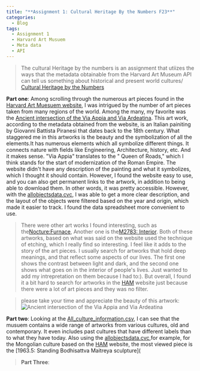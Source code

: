 ```yaml
---
title: "**Assignment 1: Cultural Heritage By the Numbers F23**"
categories:
  - Blog
tags:
  - Assignment 1
  - Harvard Art Musuem
  - Meta data
  - API
---
```


> The cultural Heritage by the numbers is an assignment that utiizes the ways that the metadata obtainable from the Harvard Art Museum API can tell us something about historical and present world cultures/
> [Cultural Heritage by the Numbers](https://posit.cloud/spaces/332546/content/6497999)

 **Part one**:
 Among scrolling through the numerous art pieces found in the [Harvard Art Muesuem website](https://harvardartmuseums.org/), I was intrigued by the number of art pieces taken from many regions of the world. Among the many, my favorite was the  [Ancient intersection of the Via Appia and Via Ardeatina](https://hvrd.art/o/70419). This art work, according to the metadata obtained from  the website, is an Italian painiting by Giovanni Battista Piranesi that dates back to the 18th century. What staggered me in this artworks is the beauty and the symbolization of all the elements.It has numerous elements which all symbolize different things.  It connects nature with fields like Engineering, Architecture, history, etc. And it makes sense. "Via Appia" translates to the " Queen of Roads," which I think stands for the start of modernization of the Roman Empire. The website didn't have any description of the painting and what it symbolizes, which I thought it should contain. However, I found the website easy to use, and you can also get permanent links to the artwork, in addition to being able to download them. In other words, it was pretty accessible. However, with the [allobjectsdata.cvc](https://docs.google.com/spreadsheets/d/10t7_3_WviFuQNlopr1eHFojPpB89ce1Lb4Dm-GDuUXo/edit#gid=1168201001), I was able to get a more clear description, and the layout of the objects were filtered based on the year and origin, which made it easier to track. I found the data spreadsheet more convenient to use.

> There were other art works I found interesting, such as the[Nocture:Furnace](https://hvrd.art/o/303703), Another one is the[M2783: Interior](https://hvrd.art/o/263278). Both of these artworks, based on what was said on the website used the technique of etching, which I really find so interesting. I feel like it adds to the story of the art pieces. I usually search for artworks that hold deep meanings, and that reflect some aspects of our lives. The first one shows the contrast between light and dark, and the second one shows what goes on in the interior of people's lives. Just wanted to add my intrepretation on them because I had to:). But overall, I found it a bit hard to search for artworks in the [HAM](https://harvardartmuseums.org/collections) website just because there were a lot of art pieces and they was no filter.

> please take your time and appreciate the beauty of this artwork:![Ancient intersection of the Via Appia and Via Ardeatina](https://hvrd.art/o/70419)





**Part two**: Looking at the [All_culture_information.csv](https://docs.google.com/spreadsheets/d/1ifG8CjQhyKfzgUR3Bqb-vYTGf-kCpmuE-DF8InudGiM/edit#gid=26760480), I can see that the musuem contains a wide range of artworks from various cultures, old and contemporary. It even includes past cultures that have different labels than to what they have today. Also using the [allobjectsdata.cvc](https://docs.google.com/spreadsheets/d/10t7_3_WviFuQNlopr1eHFojPpB89ce1Lb4Dm-GDuUXo/edit#gid=1168201001),for example, for the Mongolian culture based on the [HAM](https://harvardartmuseums.org/) website, the most viewed piece is the [1963.5: Standing Bodhisattva Maitreya sculpture](







>**Part Three**: 





